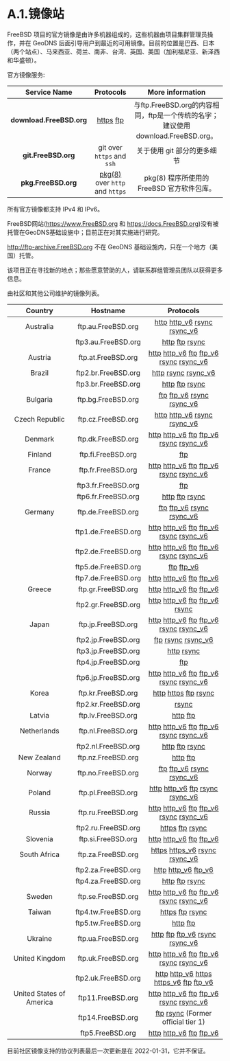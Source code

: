 # A.1.镜像站

FreeBSD 项目的官方镜像是由许多机器组成的，这些机器由项目集群管理员操作，并在 GeoDNS 后面引导用户到最近的可用镜像。目前的位置是巴西、日本（两个站点）、马来西亚、荷兰、南非、台湾、英国、美国（加利福尼亚、新泽西和华盛顿）。

官方镜像服务:

| **Service Name** | **Protocols** | **More information** |
| :---:            | :---:         | :---:                |
|**download.FreeBSD.org**|[https](https://download.freebsd.org/) [ftp](ftp://download.freebsd.org/pub/FreeBSD/)|与ftp.FreeBSD.org的内容相同，ftp是一个传统的名字；建议使用download.FreeBSD.org。|
| **git.FreeBSD.org** | git over `https` and `ssh`|关于使用 git 部分的更多细节|
| **pkg.FreeBSD.org** | [pkg(8)](https://www.freebsd.org/cgi/man.cgi?query=pkg&sektion=8&format=html) over `http` and `https` | pkg(8) 程序所使用的 FreeBSD 官方软件包库。|

所有官方镜像都支持 IPv4 和 IPv6。

FreeBSD网站(<https://www.FreeBSD.org> 和 <https://docs.FreeBSD.org>)没有被托管在GeoDNS基础设施中；目前正在对其实施进行研究。

http://ftp-archive.FreeBSD.org 不在 GeoDNS 基础设施内，只在一个地方（美国）托管。

该项目正在寻找新的地点；那些愿意赞助的人，请联系群组管理员团队以获得更多信息。

由社区和其他公司维护的镜像列表。

|**Country**|**Hostname**|**Protocols**|
|:---:|:---:|:---:|
|Australia |ftp.au.FreeBSD.org|[http](http://ftp.au.freebsd.org/pub/FreeBSD) [http_v6](http://ftp.au.freebsd.org/pub/FreeBSD) [rsync](rsync://ftp.au.FreeBSD.org) [rsync_v6](rsync://ftp.au.FreeBSD.org)|
| |ftp3.au.FreeBSD.org|[http](http://ftp3.au.freebsd.org/pub/FreeBSD) [ftp](ftp://ftp3.au.freebsd.org/pub/FreeBSD) [rsync](rsync://ftp3.au.FreeBSD.org)|
| Austria | ftp.at.FreeBSD.org  | [http](http://ftp.at.freebsd.org/pub/FreeBSD/) [http_v6](http://ftp.at.freebsd.org/pub/FreeBSD/) [ftp](ftp://ftp.at.freebsd.org/pub/FreeBSD/) [ftp_v6](ftp://ftp.at.freebsd.org/pub/FreeBSD/) [rsync](rsync://ftp.at.FreeBSD.org/pub/FreeBSD/) [rsync_v6](rsync://ftp.at.FreeBSD.org/pub/FreeBSD/) |
| Brazil  | ftp2.br.FreeBSD.org | [http](http://ftp2.br.freebsd.org/FreeBSD) [rsync](rsync://ftp2.br.FreeBSD.org) [rsync_v6](rsync://ftp2.br.FreeBSD.org) |
|          | ftp3.br.FreeBSD.org | [http](http://ftp3.br.freebsd.org/pub/FreeBSD) [ftp](ftp://ftp3.br.freebsd.org/pub/FreeBSD) [rsync](rsync://ftp3.br.FreeBSD.org) |
| Bulgaria | ftp.bg.FreeBSD.org  | [ftp](ftp://ftp.bg.freebsd.org/pub/FreeBSD) [ftp_v6](ftp://ftp.bg.freebsd.org/pub/FreeBSD) [rsync](rsync://ftp.bg.FreeBSD.org) [rsync_v6](rsync://ftp.bg.FreeBSD.org) |
| Czech Republic | ftp.cz.FreeBSD.org | [http](http://ftp.cz.freebsd.org/pub/FreeBSD) [http_v6](http://ftp.cz.freebsd.org/pub/FreeBSD) [rsync](rsync://ftp.cz.FreeBSD.org) [rsync_v6](rsync://ftp.cz.FreeBSD.org) |
| Denmark        | ftp.dk.FreeBSD.org | [http](http://ftp.dk.freebsd.org/FreeBSD/) [http_v6](http://ftp.dk.freebsd.org/FreeBSD/) [ftp](ftp://ftp.dk.freebsd.org/FreeBSD/) [ftp_v6](ftp://ftp.dk.freebsd.org/FreeBSD/) [rsync](rsync://ftp.dk.FreeBSD.org/FreeBSD/) [rsync_v6](rsync://ftp.dk.FreeBSD.org/FreeBSD/) |
| Finland | ftp.fi.FreeBSD.org | [ftp](ftp://ftp.fi.freebsd.org/pub/FreeBSD)                  |
| France  | ftp.fr.FreeBSD.org | [http](http://ftp.fr.freebsd.org/pub/FreeBSD) [http_v6](http://ftp.fr.freebsd.org/pub/FreeBSD) [ftp](ftp://ftp.fr.freebsd.org/pub/FreeBSD) [ftp_v6](ftp://ftp.fr.freebsd.org/pub/FreeBSD) [rsync](rsync://ftp.fr.FreeBSD.org) [rsync_v6](rsync://ftp.fr.FreeBSD.org) |
| |ftp3.fr.FreeBSD.org|[ftp](ftp://ftp3.fr.freebsd.org/pub/FreeBSD)|
| |ftp6.fr.FreeBSD.org|[http](http://ftp6.fr.freebsd.org/pub/FreeBSD) [ftp](ftp://ftp6.fr.freebsd.org/pub/FreeBSD) [rsync](rsync://ftp6.fr.FreeBSD.org)|
| Germany | ftp.de.FreeBSD.org  | [ftp](ftp://ftp.de.freebsd.org/pub/FreeBSD) [ftp_v6](ftp://ftp.de.freebsd.org/pub/FreeBSD) [rsync](rsync://ftp.de.FreeBSD.org) [rsync_v6](rsync://ftp.de.FreeBSD.org) |
|         | ftp1.de.FreeBSD.org | [http](http://ftp1.de.freebsd.org/pub/FreeBSD) [http_v6](http://ftp1.de.freebsd.org/pub/FreeBSD) [ftp](ftp://ftp1.de.freebsd.org/pub/FreeBSD) [ftp_v6](ftp://ftp1.de.freebsd.org/pub/FreeBSD) [rsync](rsync://ftp1.de.FreeBSD.org) [rsync_v6](rsync://ftp1.de.FreeBSD.org) |
||ftp2.de.FreeBSD.org|[http](http://ftp2.de.freebsd.org/pub/FreeBSD) [http_v6](http://ftp2.de.freebsd.org/pub/FreeBSD) [ftp](ftp://ftp2.de.freebsd.org/pub/FreeBSD) [ftp_v6](ftp://ftp2.de.freebsd.org/pub/FreeBSD) [rsync](rsync://ftp2.de.FreeBSD.org) [rsync_v6](rsync://ftp2.de.FreeBSD.org)|
|      | ftp5.de.FreeBSD.org | [ftp](ftp://ftp5.de.freebsd.org/pub/FreeBSD) [ftp_v6](ftp://ftp5.de.freebsd.org/pub/FreeBSD) |
|      | ftp7.de.FreeBSD.org | [http](http://ftp7.de.freebsd.org/pub/FreeBSD) [http_v6](http://ftp7.de.freebsd.org/pub/FreeBSD) [ftp](ftp://ftp7.de.freebsd.org/pub/FreeBSD) [ftp_v6](ftp://ftp7.de.freebsd.org/pub/FreeBSD) |
| Greece | ftp.gr.FreeBSD.org  | [http](http://ftp.gr.freebsd.org/pub/FreeBSD) [http_v6](http://ftp.gr.freebsd.org/pub/FreeBSD) [ftp](ftp://ftp.gr.freebsd.org/pub/FreeBSD) [ftp_v6](ftp://ftp.gr.freebsd.org/pub/FreeBSD) |
|        | ftp2.gr.FreeBSD.org | [http](http://ftp2.gr.freebsd.org/pub/FreeBSD) [http_v6](http://ftp2.gr.freebsd.org/pub/FreeBSD) [ftp](ftp://ftp2.gr.freebsd.org/pub/FreeBSD) [ftp_v6](ftp://ftp2.gr.freebsd.org/pub/FreeBSD) [rsync](rsync://ftp2.gr.FreeBSD.org) |
|Japan|ftp.jp.FreeBSD.org|[http](http://ftp.jp.freebsd.org/pub/FreeBSD) [http_v6](http://ftp.jp.freebsd.org/pub/FreeBSD) [ftp](ftp://ftp.jp.freebsd.org/pub/FreeBSD) [ftp_v6](ftp://ftp.jp.freebsd.org/pub/FreeBSD) [rsync](rsync://ftp.jp.FreeBSD.org) [rsync_v6](rsync://ftp.jp.FreeBSD.org)|
| |ftp2.jp.FreeBSD.org|[ftp](ftp://ftp2.jp.freebsd.org/pub/FreeBSD) [rsync](rsync://ftp2.jp.FreeBSD.org) [rsync_v6](rsync://ftp2.jp.FreeBSD.org)|
| |ftp3.jp.FreeBSD.org|[http](http://ftp3.jp.freebsd.org/pub/FreeBSD) [rsync](rsync://ftp3.jp.FreeBSD.org)|
| |ftp4.jp.FreeBSD.org|[ftp](ftp://ftp4.jp.freebsd.org/pub/FreeBSD)|
| |ftp6.jp.FreeBSD.org|[http](http://ftp6.jp.freebsd.org/pub/FreeBSD) [http_v6](http://ftp6.jp.freebsd.org/pub/FreeBSD) [ftp](ftp://ftp6.jp.freebsd.org/pub/FreeBSD) [ftp_v6](ftp://ftp6.jp.freebsd.org/pub/FreeBSD) [rsync](rsync://ftp6.jp.FreeBSD.org) [rsync_v6](rsync://ftp6.jp.FreeBSD.org)|
|Korea|ftp.kr.FreeBSD.org|[http](http://ftp.kr.freebsd.org/pub/FreeBSD) [https](https://ftp.kr.freebsd.org/pub/FreeBSD) [ftp](ftp://ftp.kr.freebsd.org/pub/FreeBSD) [rsync](rsync://ftp.kr.FreeBSD.org)|
| |ftp2.kr.FreeBSD.org|[rsync](rsync://ftp2.kr.FreeBSD.org)|
|Latvia|ftp.lv.FreeBSD.org|[ http](http://ftp.lv.freebsd.org/pub/FreeBSD) [ftp](ftp://ftp.lv.freebsd.org/pub/FreeBSD)|
|Netherlands|ftp.nl.FreeBSD.org|[http](http://ftp.nl.freebsd.org/pub/FreeBSD) [http_v6](http://ftp.nl.freebsd.org/pub/FreeBSD) [ftp](ftp://ftp.nl.freebsd.org/pub/FreeBSD) [ftp_v6](ftp://ftp.nl.freebsd.org/pub/FreeBSD) [rsync](rsync://ftp.nl.FreeBSD.org) [rsync_v6](rsync://ftp.nl.FreeBSD.org)|
| |ftp2.nl.FreeBSD.org|[http](http://ftp2.nl.freebsd.org/pub/FreeBSD) [ftp](ftp://ftp2.nl.freebsd.org/pub/FreeBSD) [rsync](rsync://ftp2.nl.FreeBSD.org)|
|New Zealand|ftp.nz.FreeBSD.org|[http](http://ftp.nz.freebsd.org/pub/FreeBSD) [ftp](ftp://ftp.nz.freebsd.org/pub/FreeBSD)|
|Norway|ftp.no.FreeBSD.org|[ftp](ftp://ftp.no.freebsd.org/pub/FreeBSD) [ftp_v6](ftp://ftp.no.freebsd.org/pub/FreeBSD) [rsync](rsync://ftp.no.FreeBSD.org) [rsync_v6](rsync://ftp.no.FreeBSD.org)|
| Poland | ftp.pl.FreeBSD.org | [http](http://ftp.pl.freebsd.org/pub/FreeBSD) [http_v6](http://ftp.pl.freebsd.org/pub/FreeBSD) [ftp](ftp://ftp.pl.freebsd.org/pub/FreeBSD) [rsync](rsync://ftp.pl.FreeBSD.org) [rsync_v6](rsync://ftp.pl.FreeBSD.org) |
| Russia | ftp.ru.FreeBSD.org | [http](http://ftp.ru.freebsd.org/pub/FreeBSD) [http_v6](http://ftp.ru.freebsd.org/pub/FreeBSD) [ftp](ftp://ftp.ru.freebsd.org/pub/FreeBSD) [ftp_v6](ftp://ftp.ru.freebsd.org/pub/FreeBSD) [rsync](rsync://ftp.ru.FreeBSD.org) [rsync_v6](rsync://ftp.ru.FreeBSD.org) |
|          | ftp2.ru.FreeBSD.org | [https](https://ftp2.ru.freebsd.org/pub/FreeBSD) [ftp](ftp://ftp2.ru.freebsd.org/pub/FreeBSD) [rsync](rsync://ftp2.ru.FreeBSD.org) |
| Slovenia | ftp.si.FreeBSD.org  | [http](http://ftp.si.freebsd.org/pub/FreeBSD) [http_v6](http://ftp.si.freebsd.org/pub/FreeBSD) [ftp](ftp://ftp.si.freebsd.org/pub/FreeBSD) [ftp_v6](ftp://ftp.si.freebsd.org/pub/FreeBSD) |
| South Africa | ftp.za.FreeBSD.org  | [https](https://ftp.za.freebsd.org/pub/FreeBSD) [https_v6](https://ftp.za.freebsd.org/pub/FreeBSD) [rsync](rsync://ftp.za.FreeBSD.org) [rsync_v6](rsync://ftp.za.FreeBSD.org) |
|              | ftp2.za.FreeBSD.org | [http](http://ftp2.za.freebsd.org/pub/FreeBSD) [http_v6](http://ftp2.za.freebsd.org/pub/FreeBSD) [ftp_v6](ftp://ftp2.za.freebsd.org/pub/FreeBSD) |
| |ftp4.za.FreeBSD.org|[http](http://ftp4.za.freebsd.org/pub/FreeBSD) [ftp](ftp://ftp4.za.freebsd.org/pub/FreeBSD) [rsync](rsync://ftp4.za.FreeBSD.org)|
|Sweden|ftp.se.FreeBSD.org|[http](http://ftp.se.freebsd.org/pub/FreeBSD) [http_v6](http://ftp.se.freebsd.org/pub/FreeBSD) [ftp](ftp://ftp.se.freebsd.org/pub/FreeBSD) [ftp_v6](ftp://ftp.se.freebsd.org/pub/FreeBSD) [rsync](rsync://ftp.se.FreeBSD.org) [rsync_v6](rsync://ftp.se.FreeBSD.org)|
|Taiwan|ftp4.tw.FreeBSD.org|[https](https://ftp4.tw.freebsd.org/pub/FreeBSD) [ftp](ftp://ftp4.tw.freebsd.org/pub/FreeBSD) [rsync](rsync://ftp4.tw.FreeBSD.org)|
||ftp5.tw.FreeBSD.org|[http](http://ftp5.tw.freebsd.org/pub/FreeBSD) [ftp](ftp://ftp5.tw.freebsd.org/pub/FreeBSD)|
|Ukraine|ftp.ua.FreeBSD.org|[http](http://ftp.ua.freebsd.org/pub/FreeBSD) [ftp](ftp://ftp.ua.freebsd.org/pub/FreeBSD) [ftp_v6](ftp://ftp.ua.freebsd.org/pub/FreeBSD) [rsync](rsync://ftp.ua.FreeBSD.org) [rsync_v6](rsync://ftp.ua.FreeBSD.org)|
|United Kingdom|ftp.uk.FreeBSD.org|[http](http://ftp.uk.freebsd.org/pub/FreeBSD) [http_v6](http://ftp.uk.freebsd.org/pub/FreeBSD) [ftp](ftp://ftp.uk.freebsd.org/pub/FreeBSD) [ftp_v6](ftp://ftp.uk.freebsd.org/pub/FreeBSD) [rsync](rsync://ftp.uk.FreeBSD.org) [rsync_v6](rsync://ftp.uk.FreeBSD.org)|
||ftp2.uk.FreeBSD.org|[http](http://ftp2.uk.freebsd.org/pub/FreeBSD) [http_v6](http://ftp2.uk.freebsd.org/pub/FreeBSD) [https](https://ftp2.uk.freebsd.org/pub/FreeBSD) [https_v6](https://ftp2.uk.freebsd.org/pub/FreeBSD) [ftp](ftp://ftp2.uk.freebsd.org/pub/FreeBSD) [ftp_v6](ftp://ftp2.uk.freebsd.org/pub/FreeBSD)|
|United States of America|ftp11.FreeBSD.org|[http](http://ftp11.freebsd.org/pub/FreeBSD) [http_v6](http://ftp11.freebsd.org/pub/FreeBSD) [ftp](ftp://ftp11.freebsd.org/pub/FreeBSD) [ftp_v6](ftp://ftp11.freebsd.org/pub/FreeBSD) [rsync](rsync://ftp11.FreeBSD.org) [rsync_v6](rsync://ftp11.FreeBSD.org)|
||ftp14.FreeBSD.org|[ftp](ftp://ftp14.freebsd.org/pub/FreeBSD) [rsync](rsync://ftp14.FreeBSD.org) (Former official tier 1)|
||ftp5.FreeBSD.org|[http](http://ftp5.freebsd.org/pub/FreeBSD) [http_v6](http://ftp5.freebsd.org/pub/FreeBSD) [ftp](ftp://ftp5.freebsd.org/pub/FreeBSD) [ftp_v6](ftp://ftp5.freebsd.org/pub/FreeBSD)|

目前社区镜像支持的协议列表最后一次更新是在 2022-01-31，它并不保证。
